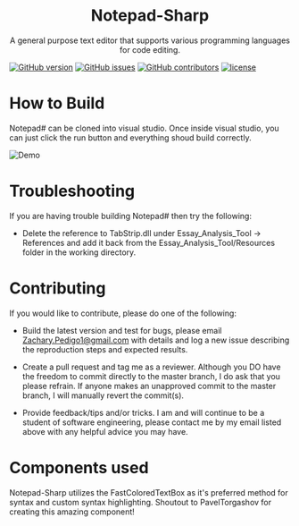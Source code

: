 <h1 align="center">Notepad-Sharp</h1>
<p align="center">
    A general purpose text editor that supports various programming languages for code editing.
</p>

[![GitHub version](https://img.shields.io/badge/version-1.0.0-ff69b4)](https://github.com/Hexman768/Notepad-Sharp/releases/latest)
[![GitHub issues](https://img.shields.io/badge/open%20issues-12-yellow)](https://github.com/Hexman768/Notepad-Sharp/issues?q=is%3Aopen)
[![GitHub contributors](https://img.shields.io/badge/contributers-2-brightgreen)](https://github.com/Hexman768/Notepad-Sharp/contributors)
[![license](https://img.shields.io/badge/license-GNU--v3.0-orange)](https://github.com/Hexman768/Notepad-Sharp/blob/master/LICENSE)

# How to Build
Notepad# can be cloned into visual studio.
Once inside visual studio, you can just click the run button and everything shoud build correctly.

![Demo](https://user-images.githubusercontent.com/41409007/87869785-f2c48000-c967-11ea-83cf-bf988ef5665f.png)
# Troubleshooting
If you are having trouble building Notepad# then try the following:
* Delete the reference to TabStrip.dll under Essay_Analysis_Tool -> References and add it back from the Essay_Analysis_Tool/Resources folder in the working directory.
# Contributing
If you would like to contribute, please do one of the following:

* Build the latest version and test for bugs, please email Zachary.Pedigo1@gmail.com with details and log a new issue
      describing the reproduction steps and expected results.

* Create a pull request and tag me as a reviewer. Although you DO have the freedom to commit directly to the master branch, I do
      ask that you please refrain. If anyone makes an unapproved commit to the master branch, I will manually revert the commit(s).

* Provide feedback/tips and/or tricks. I am and will continue to be a student of software engineering, please contact me by my email
      listed above with any helpful advice you may have.
# Components used

Notepad-Sharp utilizes the FastColoredTextBox as it's preferred method for syntax and custom syntax highlighting. Shoutout to PavelTorgashov for creating this amazing component!
